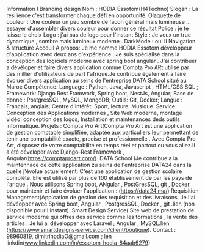 Information
I Branding design 
 Nom : HODIA Essotom(H4Techno)
 Slogan : La résilience c'est transformer chaque défi en opportunité.
 Olaquette de couleur : 
 Une couleur un peu sombre de facon général mais lumineuse ... essayer d'assembler divers  couleur pour donner ce résultat
 Police : je te laisse le choix
 Logo : j'ai pas de logo pour l'instant 
 Style : Je veux un truc dynamique , sombre mais lumineux moderne .
 DarkMode : oui
II Navigation & structure
 Acceuil 
 A propos: Je me nomme HODIA Essotom développeur d'application avec deux ans d'expérience . Je suis spécialisé dans la conception des logiciels moderne avec spring boot angular . J'ai contribuer a dévéloper et faire divers application comme Compta Pro ARt utilisé par des millier d'utilisateurs de part l'afrique.Je contribue également a faire évoluer divers application au seins de l'entreprise DATA School situé au Maroc
 Compétence: Language : Python, Java, Javascript , HTML/CSS SQL ; Framework: Django Rest Framwork, Spring boot, NestJs, Angular; Base de donné : PostgresSQL, MySQL, MongoDB; Outils: Git, Docker; Langue : Francais, anglais; Centre d'intérêt: Sport, lecture, Musique.
 Service: Conception des Applications modernes , Site Web moderne, montage vidéo, conception des logos, Installation et maintenances deds outils informatique.
 Projets : Compta Pro Art(Compta Pro Art est une application de gestion comptable simplifiée, adaptée aux particuliers leur permettant de tenir une comptabilité exacte, precise et professionnelle . Avec Compta Pro Art, disposez de votre comptabilité en temps réel et partout ou vous allez.Il a été déveloper avec Django-Rest Framework , Angular(https://comptaproart.com/).
  	   DATA School (Je contribue a la maintennace de cette application zu seins de l'entreprise DATA24 dans la quelle j'évolue actuellement. C'est une application de gestion scolaire complète. Elle est utilisé par plus de 100 établissement de par les pays de l'arique . Nous utilisons Spring boot, ANgular , PostGresSQL, git , Docker pour maintenir et faire évoluer l'application : (https://data24.ma/)
	   Requisition Management(Appication de gestion des requisition et des livraisons. Je l'ai dévéopper avec Spring boot, Angular , PostgresSQL, Docker , git .lien (non disponible pour l'instant).
           Smart Design Service( Site web de prestation de service moderne qui offres des service comme les formations , la vente des articles . Je lui ai développer avec Laravel ; Angular ; MySQL.lien (https://www.smartdesigns-service.com/client/boutique).
 Contact : 98960819, dimitrihodiaO@gmail.com ; len linkdin(www.linkedin.com/in/essotom-hodia-84aab6279)

